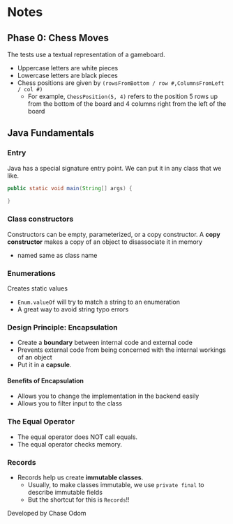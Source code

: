 # Notes

## Phase 0: Chess Moves

The tests use a textual representation of a gameboard.

- Uppercase letters are white pieces
- Lowercase letters are black pieces
- Chess positions are given by `(rowsFromBottom / row #,ColumnsFromLeft / col #)`
  - For example, `ChessPosition(5, 4)` refers to the position 5 rows up from the bottom of the board and 4 columns right from the left of the board

## Java Fundamentals

### Entry

Java has a special signature entry point. We can put it in any class that we like.
```java
public static void main(String[] args) {
    
}
```

### Class constructors

Constructors can be empty, parameterized, or a copy constructor. A **copy constructor** makes a copy of an object to disassociate it in memory

- named same as class name

### Enumerations

Creates static values
- `Enum.valueOf` will try to match a string to an enumeration
- A great way to avoid string typo errors

### Design Principle: Encapsulation

- Create a **boundary** between internal code and external code
- Prevents external code from being concerned with the internal workings of an object
- Put it in a **capsule**.

#### Benefits of Encapsulation

- Allows you to change the implementation in the backend easily
- Allows you to filter input to the class

### The Equal Operator

- The equal operator does NOT call equals.
- The equal operator checks memory.

### Records

- Records help us create **immutable classes**.
  - Usually, to make classes immutable, we use `private final` to describe immutable fields
  - But the shortcut for this is `Records`!!

Developed by Chase Odom
